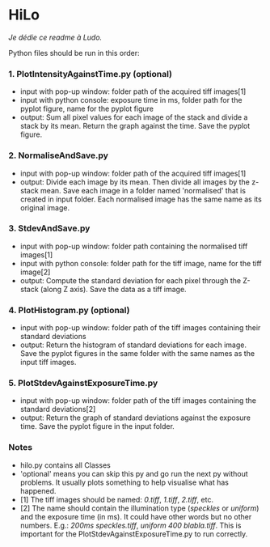 # HiLo

*Je dédie ce readme à Ludo.*

Python files should be run in this order:

### 1. PlotIntensityAgainstTime.py (optional)  
- input with pop-up window: folder path of the acquired tiff images[1]  
- input with python console: exposure time in ms, folder path for the pyplot figure, name for the pyplot figure  
- output: Sum all pixel values for each image of the stack and divide a stack by its mean. Return the graph against the time. Save the pyplot figure.  

### 2. NormaliseAndSave.py  
- input with pop-up window: folder path of the acquired tiff images[1]  
- output: Divide each image by its mean. Then divide all images by the z-stack mean. Save each image in a folder named 'normalised' that is created in input folder. Each normalised image has the same name as its original image. 

### 3. StdevAndSave.py  
- input with pop-up window: folder path containing the normalised tiff images[1]
- input with python console: folder path for the tiff image, name for the tiff image[2]  
- output: Compute the standard deviation for each pixel through the Z-stack (along Z axis). Save the data as a tiff image.  

### 4. PlotHistogram.py (optional)  
- input with pop-up window: folder path of the tiff images containing their standard deviations  
- output: Return the histogram of standard deviations for each image. Save the pyplot figures in the same folder with the same names as the input tiff images.  

### 5. PlotStdevAgainstExposureTime.py  
- input with pop-up window: folder path of the tiff images containing the standard deviations[2]  
- output: Return the graph of standard deviations against the exposure time. Save the pyplot figure in the input folder.

### Notes
- hilo.py contains all Classes
- 'optional' means you can skip this py and go run the next py without problems. It usually plots something to help visualise what has happened.
- [1] The tiff images should be named: *0.tiff*, *1.tiff*, *2.tiff*, etc.
- [2] The name should contain the illumination type (*speckles* or *uniform*) and the exposure time (in ms). It could have other words but no other numbers. E.g.: *200ms speckles.tiff*, *uniform 400 blabla.tiff*. This is important for the PlotStdevAgainstExposureTime.py to run correctly.
